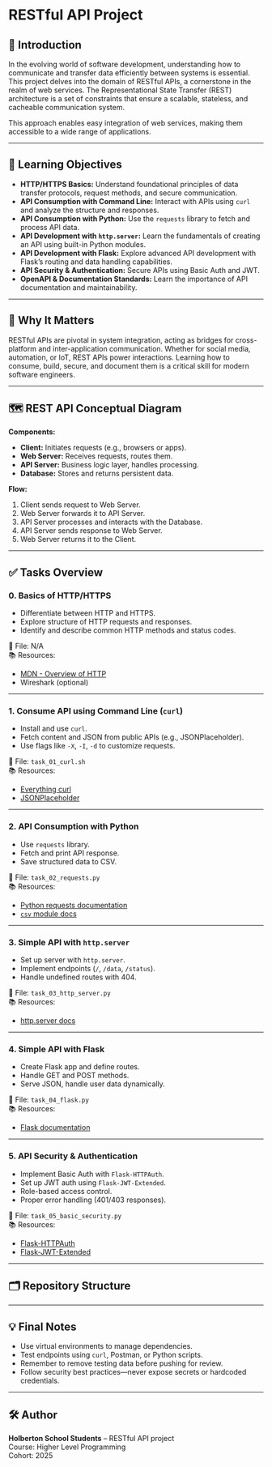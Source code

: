 # RESTful API Project

## 📌 Introduction

In the evolving world of software development, understanding how to communicate and transfer data efficiently between systems is essential. This project delves into the domain of RESTful APIs, a cornerstone in the realm of web services. The Representational State Transfer (REST) architecture is a set of constraints that ensure a scalable, stateless, and cacheable communication system.

This approach enables easy integration of web services, making them accessible to a wide range of applications.

---

## 🎯 Learning Objectives

- **HTTP/HTTPS Basics:** Understand foundational principles of data transfer protocols, request methods, and secure communication.
- **API Consumption with Command Line:** Interact with APIs using `curl` and analyze the structure and responses.
- **API Consumption with Python:** Use the `requests` library to fetch and process API data.
- **API Development with `http.server`:** Learn the fundamentals of creating an API using built-in Python modules.
- **API Development with Flask:** Explore advanced API development with Flask’s routing and data handling capabilities.
- **API Security & Authentication:** Secure APIs using Basic Auth and JWT.
- **OpenAPI & Documentation Standards:** Learn the importance of API documentation and maintainability.

---

## 🧠 Why It Matters

RESTful APIs are pivotal in system integration, acting as bridges for cross-platform and inter-application communication. Whether for social media, automation, or IoT, REST APIs power interactions. Learning how to consume, build, secure, and document them is a critical skill for modern software engineers.

---

## 🗺️ REST API Conceptual Diagram



**Components:**

- **Client:** Initiates requests (e.g., browsers or apps).
- **Web Server:** Receives requests, routes them.
- **API Server:** Business logic layer, handles processing.
- **Database:** Stores and returns persistent data.

**Flow:**

1. Client sends request to Web Server.
2. Web Server forwards it to API Server.
3. API Server processes and interacts with the Database.
4. API Server sends response to Web Server.
5. Web Server returns it to the Client.

---

## ✅ Tasks Overview

### 0. Basics of HTTP/HTTPS

- Differentiate between HTTP and HTTPS.
- Explore structure of HTTP requests and responses.
- Identify and describe common HTTP methods and status codes.

📁 File: N/A  
📚 Resources:
- [MDN - Overview of HTTP](https://developer.mozilla.org/en-US/docs/Web/HTTP/Overview)
- Wireshark (optional)

---

### 1. Consume API using Command Line (`curl`)

- Install and use `curl`.
- Fetch content and JSON from public APIs (e.g., JSONPlaceholder).
- Use flags like `-X`, `-I`, `-d` to customize requests.

📁 File: `task_01_curl.sh`  
📚 Resources:
- [Everything curl](https://everything.curl.dev/)
- [JSONPlaceholder](https://jsonplaceholder.typicode.com/)

---

### 2. API Consumption with Python

- Use `requests` library.
- Fetch and print API response.
- Save structured data to CSV.

📁 File: `task_02_requests.py`  
📚 Resources:
- [Python requests documentation](https://requests.readthedocs.io/)
- [`csv` module docs](https://docs.python.org/3/library/csv.html)

---

### 3. Simple API with `http.server`

- Set up server with `http.server`.
- Implement endpoints (`/`, `/data`, `/status`).
- Handle undefined routes with 404.

📁 File: `task_03_http_server.py`  
📚 Resources:
- [http.server docs](https://docs.python.org/3/library/http.server.html)

---

### 4. Simple API with Flask

- Create Flask app and define routes.
- Handle GET and POST methods.
- Serve JSON, handle user data dynamically.

📁 File: `task_04_flask.py`  
📚 Resources:
- [Flask documentation](https://flask.palletsprojects.com/)

---

### 5. API Security & Authentication

- Implement Basic Auth with `Flask-HTTPAuth`.
- Set up JWT auth using `Flask-JWT-Extended`.
- Role-based access control.
- Proper error handling (401/403 responses).

📁 File: `task_05_basic_security.py`  
📚 Resources:
- [Flask-HTTPAuth](https://flask-httpauth.readthedocs.io/)
- [Flask-JWT-Extended](https://flask-jwt-extended.readthedocs.io/)

---

## 🗂️ Repository Structure



---

## 💡 Final Notes

- Use virtual environments to manage dependencies.
- Test endpoints using `curl`, Postman, or Python scripts.
- Remember to remove testing data before pushing for review.
- Follow security best practices—never expose secrets or hardcoded credentials.

---

## 🛠️ Author

**Holberton School Students** – RESTful API project  
Course: Higher Level Programming  
Cohort: 2025  

